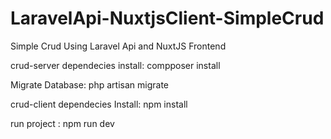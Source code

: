 # LaravelApi-NuxtjsClient-SimpleCrud
Simple Crud Using Laravel Api and NuxtJS Frontend

crud-server
dependecies install:
compposer install

Migrate Database:
php artisan migrate


crud-client
dependecies Install:
npm install

run project :
npm run dev
